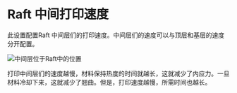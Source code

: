 Raft 中间打印速度
====
<!--if cura_version<5.0:此设置配置Raft 中间层的打印速度。中间层的速度可以与顶层和底层的速度分开配置。-->
<!--if cura_version>=5.0-->此设置配置Raft 中间层们的打印速度。中间层们的速度可以与顶层和基层的速度分开配置。<!--endif-->

![中间层位于Raft中的位置](../images/raft_dimensions_simplified.svg)

打印中间<!--if cura_version<5.0:层--><!--if cura_version>=5.0-->层们<!--endif-->的速度越慢，材料保持热度的时间就越长，这就减少了内应力。一旦材料冷却下来，这就减少了翘曲。但是，打印速度越慢，所需时间也越长。
